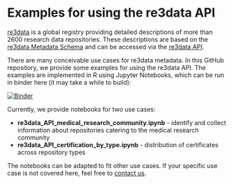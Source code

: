 # Examples for using the re3data API

[re3data](https://www.re3data.org/) is a global registry providing detailed descriptions of more than 2600 research data repositories. These descriptions are based on the [re3data Metadata Schema](https://www.re3data.org/schema/2-2) and can be accessed via the [re3data API](https://www.re3data.org/api/doc).

There are many conceivable use cases for re3data metadata. In this GitHub repository, we provide some examples for using the re3data API.
The examples are implemented in R using Jupyter Notebooks, which can be run in binder here (it may take a while to build):

[![Binder](https://mybinder.org/badge_logo.svg)](https://mybinder.org/v2/gh/re3data/using_the_re3data_API/HEAD)

Currently, we provide notebooks for two use cases:
* **re3data_API_medical_research_community.ipynb** - identify and collect information about repositories catering to the medical research community
* **re3data_API_certification_by_type.ipynb** - distribution of certificates across repository types

The notebooks can be adapted to fit other use cases. If your specific use case is not covered here, feel free to [contact us](mailto:info@re3data.org).
